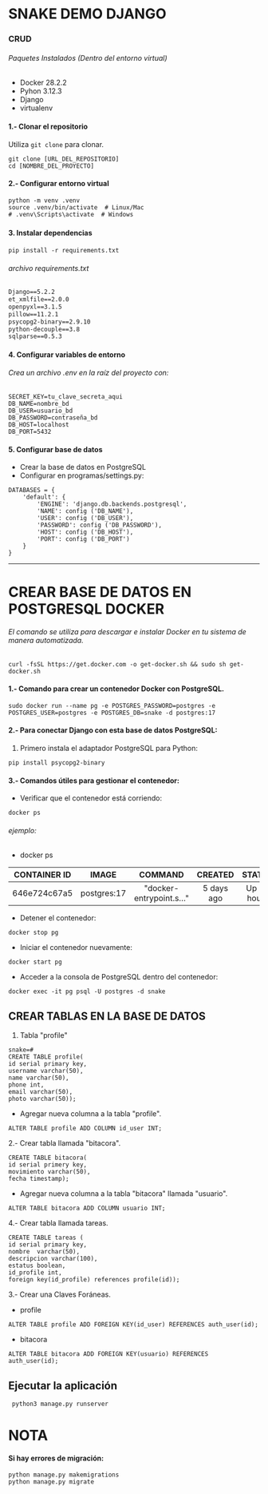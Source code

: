 # SNAKE DEMO DJANGO
### CRUD 
###### Paquetes Instalados (Dentro del entorno virtual)
- Docker 28.2.2
- Pyhon 3.12.3
- Django
- virtualenv

#### 1.- Clonar el repositorio

Utiliza `git clone` para clonar.

    git clone [URL_DEL_REPOSITORIO]
    cd [NOMBRE_DEL_PROYECTO]
    
#### 2.- Configurar entorno virtual

    python -m venv .venv
    source .venv/bin/activate  # Linux/Mac
    # .venv\Scripts\activate  # Windows

#### 3. Instalar dependencias　

	pip install -r requirements.txt

###### archivo requirements.txt

```asgiref==3.8.1
Django==5.2.2
et_xmlfile==2.0.0
openpyxl==3.1.5
pillow==11.2.1
psycopg2-binary==2.9.10
python-decouple==3.8
sqlparse==0.5.3

```
#### 4. Configurar variables de entorno
###### Crea un archivo .env en la raíz del proyecto con:

```
SECRET_KEY=tu_clave_secreta_aqui
DB_NAME=nombre_bd
DB_USER=usuario_bd
DB_PASSWORD=contraseña_bd
DB_HOST=localhost
DB_PORT=5432
```

#### 5. Configurar base de datos
- Crear la base de datos en PostgreSQL
- Configurar en programas/settings.py:

```
DATABASES = {
    'default': {
        'ENGINE': 'django.db.backends.postgresql',
        'NAME': config ('DB_NAME'),
        'USER': config ('DB_USER'),
        'PASSWORD': config ('DB_PASSWORD'),
        'HOST': config ('DB_HOST'),
        'PORT': config ('DB_PORT')
    }
}
```
____
# CREAR BASE DE DATOS EN POSTGRESQL DOCKER
###### El comando se utiliza para descargar e instalar Docker en tu sistema de manera automatizada.

	curl -fsSL https://get.docker.com -o get-docker.sh && sudo sh get-docker.sh

#### 1.- Comando para crear un contenedor Docker con PostgreSQL.

	sudo docker run --name pg -e POSTGRES_PASSWORD=postgres -e POSTGRES_USER=postgres -e POSTGRES_DB=snake -d postgres:17

#### 2.- Para conectar Django con esta base de datos PostgreSQL:
1. Primero instala el adaptador PostgreSQL para Python:

```
pip install psycopg2-binary
```
#### 3.- Comandos útiles para gestionar el contenedor:

- Verificar que el contenedor está corriendo:
```
docker ps
```
###### ejemplo:
- docker ps

| CONTAINER ID  | IMAGE  | COMMAND  | CREATED  | STATUS  | PORTS  | NAMES  |
| :------------: | :------------: | :------------: | :------------: | :------------: | :------------: | :------------: |
| 646e724c67a5  | postgres:17  | "docker-entrypoint.s…"  | 5 days ago  | Up 25 hours  | 5432/tcp  | pg  |


- Detener el contenedor:
```
docker stop pg
```
- Iniciar el contenedor nuevamente:
```
docker start pg
```
- Acceder a la consola de PostgreSQL dentro del contenedor:
```
docker exec -it pg psql -U postgres -d snake
```

## CREAR TABLAS EN LA BASE DE DATOS
1. Tabla "profile"
```
snake=#
CREATE TABLE profile(
id serial primary key, 
username varchar(50), 
name varchar(50), 
phone int, 
email varchar(50), 
photo varchar(50));
```
- Agregar nueva columna a la tabla "profile".
```
ALTER TABLE profile ADD COLUMN id_user INT;
```

2.- Crear tabla llamada "bitacora".
```
CREATE TABLE bitacora(
id serial primery key,
movimiento varchar(50), 
fecha timestamp);
```
- Agregar nueva columna a la tabla "bitacora" llamada "usuario".
```
ALTER TABLE bitacora ADD COLUMN usuario INT;
```

4.- Crear tabla llamada tareas.
```
CREATE TABLE tareas (
id serial primary key, 
nombre  varchar(50), 
descripcion varchar(100), 
estatus boolean, 
id_profile int, 
foreign key(id_profile) references profile(id));

```

3.- Crear una Claves Foráneas.
- profile
```
ALTER TABLE profile ADD FOREIGN KEY(id_user) REFERENCES auth_user(id);
```
- bitacora
```
ALTER TABLE bitacora ADD FOREIGN KEY(usuario) REFERENCES auth_user(id);
```

## Ejecutar la aplicación

```
 python3 manage.py runserver 

```
# NOTA
#### Si hay errores de migración:
```
python manage.py makemigrations
python manage.py migrate
```





